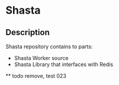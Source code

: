 # Shasta

## Description
Shasta repository contains to parts:
- Shasta Worker source
- Shasta Library that interfaces with Redis

** todo remove, test 023
